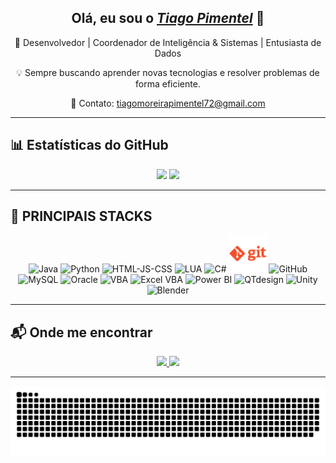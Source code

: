 <div align="center">

  <h2>Olá, eu sou o <a href="https://www.linkedin.com/in/tiago-moreira-pimentel-aa3679172"><i>Tiago Pimentel</i></a> 👋</h2>
  <p>🚀 Desenvolvedor | Coordenador de Inteligência & Sistemas | Entusiasta de Dados</p>
  <p>💡 Sempre buscando aprender novas tecnologias e resolver problemas de forma eficiente.</p>
  <p>📧 Contato: <a href="mailto:tiagomoreirapimentel72@gmail.com">tiagomoreirapimentel72@gmail.com</a></p>

</div>

---

## 📊 Estatísticas do GitHub
<div align="center">
  <img height="180em" src="https://github-readme-stats.vercel.app/api?username=TiagoMoreiraPimentel&show_icons=true&theme=dark&count_private=true"/>
  <img height="180em" src="https://github-readme-stats.vercel.app/api/top-langs/?username=TiagoMoreiraPimentel&layout=compact&theme=dark"/>
</div>

---

## 🚀 PRINCIPAIS STACKS
<div align="center">
  <img src="https://logospng.org/download/java/logo-java-512.png" alt="Java" height="70">
  <img src="https://logodownload.org/wp-content/uploads/2019/10/python-logo-2.png" alt="Python" height="60">
  <img src="https://tse3.mm.bing.net/th?id=OIP.QjuXtByLQg0o6E-bB6Uw7AHaEV&pid=Api" alt="HTML-JS-CSS" height="60">
  <img src="https://tse4.mm.bing.net/th?id=OIP.gwALbmBqJW7cFO25fAlTSQHaHa&pid=Api" alt="LUA" height="60">
  <img src="https://tse1.mm.bing.net/th?id=OIP.zirjCzJZe_hmpyvJTvFW1wHaIQ&pid=Api" alt="C#" height="60">
  <img src="https://github.com/devicons/devicon/blob/master/icons/git/git-plain-wordmark.svg" alt="Git" height="60">
  <img src="https://cdn-icons-png.flaticon.com/512/25/25231.png" alt="GitHub" height="60">
  <img src="https://www.elearningworld.org/wp-content/uploads/2019/04/MySQL.svg.png" alt="MySQL" height="60">
  <img src="https://logos-world.net/wp-content/uploads/2020/09/Oracle-Symbol.png" alt="Oracle" height="60">
  <img src="https://static-00.iconduck.com/assets.00/file-type-vba-icon-512x286-atniaiws.png" alt="VBA" height="60">
  <img src="https://tse4.mm.bing.net/th?id=OIP.ZxC9BPAgPTgnKYQsIvcVKQHaHa&pid=Api" alt="Excel VBA" height="50">
  <img src="https://tse4.mm.bing.net/th?id=OIP.-jubPhgs-9HmuGP8SaJGzwHaHS&pid=Api" alt="Power BI" height="60">
  <img src="https://tse1.mm.bing.net/th?id=OIP.Qc-NqOUEzGK1CajByISJLwAAAA&pid=Api" alt="QTdesign" height="60">
  <img src="https://tse3.mm.bing.net/th?id=OIP.MEy1beiPO_V_jXFmmWzUdwAAAA&pid=Api" alt="Unity" height="60">
  <img src="https://tse1.mm.bing.net/th?id=OIP.8mcnn1rPoOlJbKCv5bcDhQHaHa&pid=Api" alt="Blender" height="60">
</div>

---

## 📬 Onde me encontrar
<div align="center">
  <a href="mailto:tiagomoreirapimentel72@gmail.com">
    <img src="https://img.shields.io/badge/-Gmail-D14836?style=for-the-badge&logo=gmail&logoColor=white">
  </a>
  <a href="https://www.linkedin.com/in/tiago-moreira-pimentel-aa3679172/" target="_blank">
    <img src="https://img.shields.io/badge/-LinkedIn-%230077B5?style=for-the-badge&logo=linkedin&logoColor=white">
  </a>
</div>

---

<div align="center">

  ![Snake animation](https://github.com/Platane/snk/raw/output/github-contribution-grid-snake.svg)

</div>
